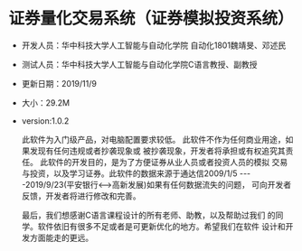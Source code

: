 # 证券量化交易系统（证券模拟投资系统）

- 开发人员：华中科技大学人工智能与自动化学院
	自动化1801魏靖旻、邓述民
- 测试人员：华中科技大学人工智能与自动化学院C语言教授、副教授
- 更新日期：2019/11/9
- 大小：29.2M
- version:1.0.2

    此软件为入门级产品，对电脑配置要求较低。
    此软件不作为任何商业用途，如果发现有任何违规或者抄袭现象或
被抄袭现象，开发者将承担或有权追究其责任。
    此软件的开发目的，是为了方便证券从业人员或者投资人员的模拟
交易与投资，以及学习证券。此软件的数据来源于通达信2009/1/5
----2019/9/23(平安银行<-->高新发展)如果有任何数据流失的问题，
可向开发者反馈，开发者将进行修改和完善。

    最后，我们想感谢C语言课程设计的所有老师、助教，以及帮助过我们
的同学。软件依旧有很多不足或者是可更新优化的地方。希望我们在软件
设计和开发方面能走的更远。
